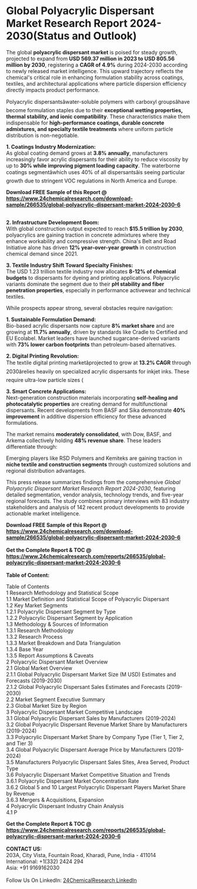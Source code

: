 <h1>Global Polyacrylic Dispersant Market Research Report 2024-2030(Status and Outlook)</h1><p>The global <strong>polyacrylic dispersant market</strong> is poised for steady growth, projected to expand from <strong>USD 569.37 million in 2023 to USD 805.56 million by 2030</strong>, registering a <strong>CAGR of 4.9%</strong> during 2024-2030 according to newly released market intelligence. This upward trajectory reflects the chemical's critical role in enhancing formulation stability across coatings, textiles, and architectural applications where particle dispersion efficiency directly impacts product performance.</p><p>Polyacrylic dispersantsâwater-soluble polymers with carboxyl groupsâhave become formulation staples due to their <strong>exceptional wetting properties, thermal stability, and ionic compatibility</strong>. These characteristics make them indispensable for <strong>high-performance coatings, durable concrete admixtures, and specialty textile treatments</strong> where uniform particle distribution is non-negotiable.</p><p><strong>1. Coatings Industry Modernization:</strong><br>
As global coating demand grows at <strong>3.8% annually</strong>, manufacturers increasingly favor acrylic dispersants for their ability to reduce viscosity by up to <strong>30% while improving pigment loading capacity</strong>. The waterborne coatings segmentâwhich uses 40% of all dispersantsâis seeing particular growth due to stringent VOC regulations in North America and Europe.</p><div><b>Download FREE Sample of this Report @ 
            <a href="https://www.24chemicalresearch.com/download-sample/266535/global-polyacrylic-dispersant-market-2024-2030-6">
            https://www.24chemicalresearch.com/download-sample/266535/global-polyacrylic-dispersant-market-2024-2030-6</a></b></div><br><p><strong>2. Infrastructure Development Boom:</strong><br>
With global construction output expected to reach <strong>$15.5 trillion by 2030</strong>, polyacrylics are gaining traction in concrete admixtures where they enhance workability and compressive strength. China's Belt and Road Initiative alone has driven <strong>12% year-over-year growth</strong> in construction chemical demand since 2021.</p><p><strong>3. Textile Industry Shift Toward Specialty Finishes:</strong><br>
The USD 1.23 trillion textile industry now allocates <strong>8-12% of chemical budgets</strong> to dispersants for dyeing and printing applications. Polyacrylic variants dominate the segment due to their <strong>pH stability and fiber penetration properties</strong>, especially in performance activewear and technical textiles.</p><p>While prospects appear strong, several obstacles require navigation:</p><p><strong>1. Sustainable Formulation Demand:</strong><br>
Bio-based acrylic dispersants now capture <strong>8% market share</strong> and are growing at <strong>11.7% annually</strong>, driven by standards like Cradle to Certified and EU Ecolabel. Market leaders have launched sugarcane-derived variants with <strong>73% lower carbon footprints</strong> than petroleum-based alternatives.</p><p><strong>2. Digital Printing Revolution:</strong><br>
The textile digital printing marketâprojected to grow at <strong>13.2% CAGR</strong> through 2030ârelies heavily on specialized acrylic dispersants for inkjet inks. These require ultra-low particle sizes (

</p><p><strong>3. Smart Concrete Applications:</strong><br>
Next-generation construction materials incorporating <strong>self-healing and photocatalytic properties</strong> are creating demand for multifunctional dispersants. Recent developments from BASF and Sika demonstrate <strong>40% improvement</strong> in additive dispersion efficiency for these advanced formulations.</p><p>The market remains <strong>moderately consolidated</strong>, with Dow, BASF, and Arkema collectively holding <strong>48% revenue share</strong>. These leaders differentiate through:</p><p>Emerging players like RSD Polymers and Kemiteks are gaining traction in <strong>niche textile and construction segments</strong> through customized solutions and regional distribution advantages.</p><p>This press release summarizes findings from the comprehensive <em>Global Polyacrylic Dispersant Market Research Report 2024-2030</em>, featuring detailed segmentation, vendor analysis, technology trends, and five-year regional forecasts. The study combines primary interviews with 83 industry stakeholders and analysis of 142 recent product developments to provide actionable market intelligence.</p><div><b>Download FREE Sample of this Report @ 
            <a href="https://www.24chemicalresearch.com/download-sample/266535/global-polyacrylic-dispersant-market-2024-2030-6">
            https://www.24chemicalresearch.com/download-sample/266535/global-polyacrylic-dispersant-market-2024-2030-6</a></b></div><br><div><b>Get the Complete Report & TOC @ 
            <a href="https://www.24chemicalresearch.com/reports/266535/global-polyacrylic-dispersant-market-2024-2030-6">
            https://www.24chemicalresearch.com/reports/266535/global-polyacrylic-dispersant-market-2024-2030-6</a></b></div><br>
            <b>Table of Content:</b><p>Table of Contents<br />
1 Research Methodology and Statistical Scope<br />
1.1 Market Definition and Statistical Scope of Polyacrylic Dispersant<br />
1.2 Key Market Segments<br />
1.2.1 Polyacrylic Dispersant Segment by Type<br />
1.2.2 Polyacrylic Dispersant Segment by Application<br />
1.3 Methodology & Sources of Information<br />
1.3.1 Research Methodology<br />
1.3.2 Research Process<br />
1.3.3 Market Breakdown and Data Triangulation<br />
1.3.4 Base Year<br />
1.3.5 Report Assumptions & Caveats<br />
2 Polyacrylic Dispersant Market Overview<br />
2.1 Global Market Overview<br />
2.1.1 Global Polyacrylic Dispersant Market Size (M USD) Estimates and Forecasts (2019-2030)<br />
2.1.2 Global Polyacrylic Dispersant Sales Estimates and Forecasts (2019-2030)<br />
2.2 Market Segment Executive Summary<br />
2.3 Global Market Size by Region<br />
3 Polyacrylic Dispersant Market Competitive Landscape<br />
3.1 Global Polyacrylic Dispersant Sales by Manufacturers (2019-2024)<br />
3.2 Global Polyacrylic Dispersant Revenue Market Share by Manufacturers (2019-2024)<br />
3.3 Polyacrylic Dispersant Market Share by Company Type (Tier 1, Tier 2, and Tier 3)<br />
3.4 Global Polyacrylic Dispersant Average Price by Manufacturers (2019-2024)<br />
3.5 Manufacturers Polyacrylic Dispersant Sales Sites, Area Served, Product Type<br />
3.6 Polyacrylic Dispersant Market Competitive Situation and Trends<br />
3.6.1 Polyacrylic Dispersant Market Concentration Rate<br />
3.6.2 Global 5 and 10 Largest Polyacrylic Dispersant Players Market Share by Revenue<br />
3.6.3 Mergers & Acquisitions, Expansion<br />
4 Polyacrylic Dispersant Industry Chain Analysis<br />
4.1 P</p><div><b>Get the Complete Report & TOC @ 
            <a href="https://www.24chemicalresearch.com/reports/266535/global-polyacrylic-dispersant-market-2024-2030-6">
            https://www.24chemicalresearch.com/reports/266535/global-polyacrylic-dispersant-market-2024-2030-6</a></b></div><br><b>CONTACT US:</b><br>
            203A, City Vista, Fountain Road, Kharadi, Pune, India - 411014<br>
            International: +1(332) 2424 294<br>
            Asia: +91 9169162030 <br><br>
            Follow Us On LinkedIn: <a href="https://www.linkedin.com/company/24chemicalresearch/">24ChemicalResearch LinkedIn</a>